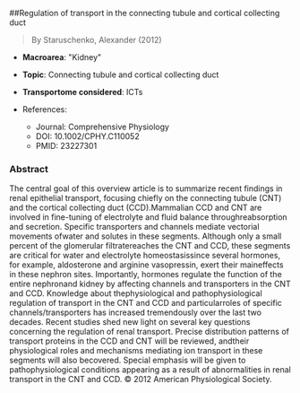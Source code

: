 ##Regulation of transport in the connecting tubule and cortical collecting duct

> By Staruschenko, Alexander (2012)

- **Macroarea**: "Kidney"
- **Topic**: Connecting tubule and cortical collecting duct
- **Transportome considered**: ICTs

- References:
  - Journal: Comprehensive Physiology
  - DOI: 10.1002/CPHY.C110052
  - PMID: 23227301

### Abstract

The central goal of this overview article is to summarize recent findings in renal epithelial transport, focusing chiefly on the connecting tubule (CNT) and the cortical collecting duct (CCD).Mammalian CCD and CNT are involved in fine-tuning of electrolyte and fluid balance throughreabsorption and secretion. Specific transporters and channels mediate vectorial movements ofwater and solutes in these segments. Although only a small percent of the glomerular filtratereaches the CNT and CCD, these segments are critical for water and electrolyte homeostasissince several hormones, for example, aldosterone and arginine vasopressin, exert their maineffects in these nephron sites. Importantly, hormones regulate the function of the entire nephronand kidney by affecting channels and transporters in the CNT and CCD. Knowledge about thephysiological and pathophysiological regulation of transport in the CNT and CCD and particularroles of specific channels/transporters has increased tremendously over the last two decades. Recent studies shed new light on several key questions concerning the regulation of renal transport. Precise distribution patterns of transport proteins in the CCD and CNT will be reviewed, andtheir physiological roles and mechanisms mediating ion transport in these segments will also becovered. Special emphasis will be given to pathophysiological conditions appearing as a result of abnormalities in renal transport in the CNT and CCD. © 2012 American Physiological Society.
